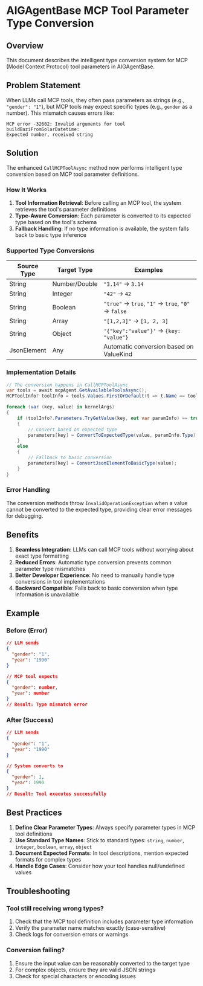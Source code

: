 # AIGAgentBase MCP Tool Parameter Type Conversion

## Overview

This document describes the intelligent type conversion system for MCP (Model Context Protocol) tool parameters in AIGAgentBase.

## Problem Statement

When LLMs call MCP tools, they often pass parameters as strings (e.g., `"gender": "1"`), but MCP tools may expect specific types (e.g., `gender` as a number). This mismatch causes errors like:

```
MCP error -32602: Invalid arguments for tool buildBaziFromSolarDatetime:
Expected number, received string
```

## Solution

The enhanced `CallMCPToolAsync` method now performs intelligent type conversion based on MCP tool parameter definitions.

### How It Works

1. **Tool Information Retrieval**: Before calling an MCP tool, the system retrieves the tool's parameter definitions
2. **Type-Aware Conversion**: Each parameter is converted to its expected type based on the tool's schema
3. **Fallback Handling**: If no type information is available, the system falls back to basic type inference

### Supported Type Conversions

| Source Type | Target Type | Examples |
|-------------|-------------|----------|
| String | Number/Double | `"3.14"` → `3.14` |
| String | Integer | `"42"` → `42` |
| String | Boolean | `"true"` → `true`, `"1"` → `true`, `"0"` → `false` |
| String | Array | `"[1,2,3]"` → `[1, 2, 3]` |
| String | Object | `'{"key":"value"}'` → `{key: "value"}` |
| JsonElement | Any | Automatic conversion based on ValueKind |

### Implementation Details

```csharp
// The conversion happens in CallMCPToolAsync
var tools = await mcpAgent.GetAvailableToolsAsync();
MCPToolInfo? toolInfo = tools.Values.FirstOrDefault(t => t.Name == toolName);

foreach (var (key, value) in kernelArgs)
{
    if (toolInfo?.Parameters.TryGetValue(key, out var paramInfo) == true)
    {
        // Convert based on expected type
        parameters[key] = ConvertToExpectedType(value, paramInfo.Type);
    }
    else
    {
        // Fallback to basic conversion
        parameters[key] = ConvertJsonElementToBasicType(value);
    }
}
```

### Error Handling

The conversion methods throw `InvalidOperationException` when a value cannot be converted to the expected type, providing clear error messages for debugging.

## Benefits

1. **Seamless Integration**: LLMs can call MCP tools without worrying about exact type formatting
2. **Reduced Errors**: Automatic type conversion prevents common parameter type mismatches
3. **Better Developer Experience**: No need to manually handle type conversions in tool implementations
4. **Backward Compatible**: Falls back to basic conversion when type information is unavailable

## Example

### Before (Error)
```json
// LLM sends
{
  "gender": "1",
  "year": "1990"
}

// MCP tool expects
{
  "gender": number,
  "year": number
}
// Result: Type mismatch error
```

### After (Success)
```json
// LLM sends
{
  "gender": "1",
  "year": "1990"
}

// System converts to
{
  "gender": 1,
  "year": 1990
}
// Result: Tool executes successfully
```

## Best Practices

1. **Define Clear Parameter Types**: Always specify parameter types in MCP tool definitions
2. **Use Standard Type Names**: Stick to standard types: `string`, `number`, `integer`, `boolean`, `array`, `object`
3. **Document Expected Formats**: In tool descriptions, mention expected formats for complex types
4. **Handle Edge Cases**: Consider how your tool handles null/undefined values

## Troubleshooting

### Tool still receiving wrong types?
1. Check that the MCP tool definition includes parameter type information
2. Verify the parameter name matches exactly (case-sensitive)
3. Check logs for conversion errors or warnings

### Conversion failing?
1. Ensure the input value can be reasonably converted to the target type
2. For complex objects, ensure they are valid JSON strings
3. Check for special characters or encoding issues 